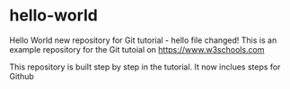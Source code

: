 # hello-world
Hello World new repository for Git tutorial - hello file changed!
This is an example repository for the Git tutoial on https://www.w3schools.com

This repository is built step by step in the tutorial. 
It now inclues steps for Github
